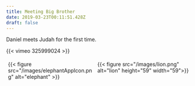```yaml
---
title: Meeting Big Brother
date: 2019-03-23T00:11:51.428Z
draft: false
---
```

Daniel meets Judah for the first time.
<style>
.row {
  display: flex;
}

.column {
  
  padding: 5px;
}
</style>


{{< vimeo 325999024 >}}
<div class="row">
  <div class="column">
   {{< figure src="/images/elephantAppIcon.png" alt="elephant" >}}
  </div>
  <div class="column">
    {{< figure src="/images/lion.png" alt="lion" height="59" width="59">}}
  </div>
</div>
 
